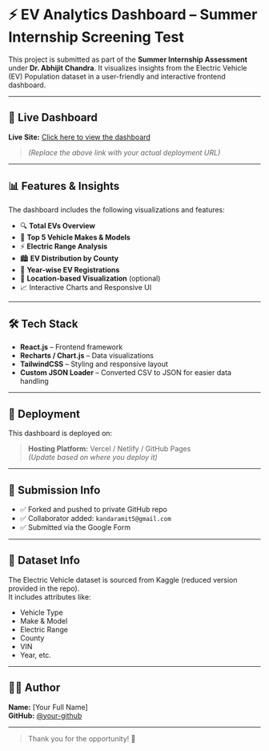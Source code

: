 # ⚡ EV Analytics Dashboard – Summer Internship Screening Test

This project is submitted as part of the **Summer Internship Assessment** under **Dr. Abhijit Chandra**. It visualizes insights from the Electric Vehicle (EV) Population dataset in a user-friendly and interactive frontend dashboard.

---

## 🔗 Live Dashboard

**Live Site:** [Click here to view the dashboard](https://your-live-dashboard-url.com)

> _(Replace the above link with your actual deployment URL)_

---

## 📊 Features & Insights

The dashboard includes the following visualizations and features:

- 🔍 **Total EVs Overview**
- 🚗 **Top 5 Vehicle Makes & Models**
- ⚡ **Electric Range Analysis**
- 🏙️ **EV Distribution by County**
- 📅 **Year-wise EV Registrations**
- 📍 **Location-based Visualization** (optional)
- 📈 Interactive Charts and Responsive UI

---

## 🛠️ Tech Stack

- **React.js** – Frontend framework
- **Recharts / Chart.js** – Data visualizations
- **TailwindCSS** – Styling and responsive layout
- **Custom JSON Loader** – Converted CSV to JSON for easier data handling

---

## 🚀 Deployment

This dashboard is deployed on:

> **Hosting Platform:** Vercel / Netlify / GitHub Pages  
> _(Update based on where you deploy it)_

---

## 📝 Submission Info

- ✅ Forked and pushed to private GitHub repo
- ✅ Collaborator added: `kandaramit5@gmail.com`
- ✅ Submitted via the Google Form

---

## 📁 Dataset Info

The Electric Vehicle dataset is sourced from Kaggle (reduced version provided in the repo).  
It includes attributes like:

- Vehicle Type
- Make & Model
- Electric Range
- County
- VIN
- Year, etc.

---

## 👨‍💻 Author

**Name:** [Your Full Name]  
**GitHub:** [@your-github](https://github.com/your-github)

---

> Thank you for the opportunity! 🙌
